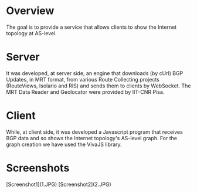 <h1>Overview</h1>

The goal is to provide a service that allows clients to show the Internet topology at AS-level.

<h1>Server</h1>

It was developed, at server side, an engine that downloads (by cUrl) BGP Updates, in MRT format, from various Route Collecting projects (RouteViews,  Isolario and RIS) and sends them to clients by WebSocket.
The MRT Data Reader and Geolocator were provided by IIT-CNR Pisa.

<h1>Client</h1>

 While, at client side, it was developed a Javascript program that receives BGP data and so shows the Internet topology's AS-level graph.
 For the graph creation we have used the VivaJS library.
 
 <h1>Screenshots</h1>
[Screenshot1](1.JPG)
[Screenshot2](2.JPG)
 
 
